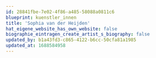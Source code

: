 ```yaml
---
id: 28841fbe-7e02-4f86-a485-58088a0811c6
blueprint: kuenstler_innen
title: 'Sophia van der Heijden'
hat_eigene_website_has_own_website: false
biographie_eintragen_create_artist_s_biography: false
updated_by: b1a43fd3-c865-4122-b6cc-50cfa81a1985
updated_at: 1688584958
---
```


